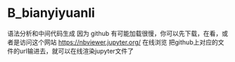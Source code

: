 # B_bianyiyuanli
语法分析和中间代码生成
因为 github 有可能加载很慢，你可以先下载，在看，或者是访问这个网站 https://nbviewer.jupyter.org/ 在线浏览
把github上对应的文件的url输进去，就可以在线渲染jupyter文件了
